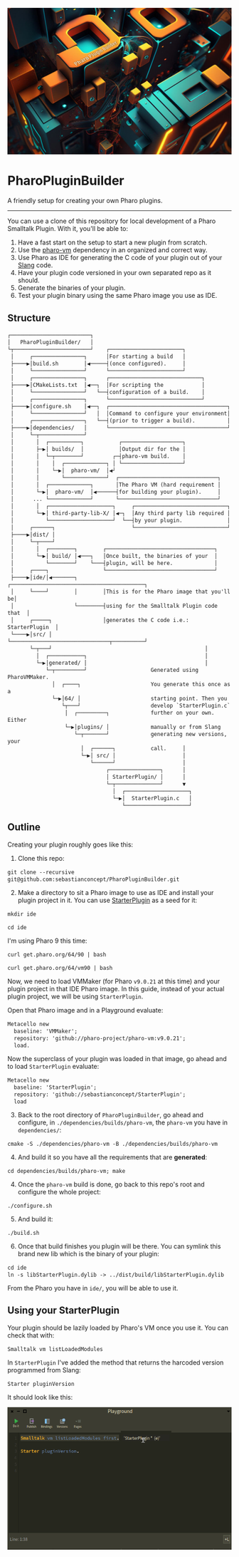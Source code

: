 ![PharoPluginBuilder](./header.jpg)

# PharoPluginBuilder
A friendly setup for creating your own Pharo plugins.
_____


You can use a clone of this repository for local development of a Pharo Smalltalk Plugin. With it, you'll be able to:
1. Have a fast start on the setup to start a new plugin from scratch.
2. Use the [pharo-vm](https://github.com/pharo-project/pharo-vm) dependency in an organized and correct way.
3. Use Pharo as IDE for generating the C code of your plugin out of your [Slang](https://github.com/pharo-open-documentation/pharo-wiki/blob/master/General/Glossary.md#slang) code.
4. Have your plugin code versioned in your own separated repo as it should.
5. Generate the binaries of your plugin.
6. Test your plugin binary using the same Pharo image you use as IDE.

## Structure

```
┌─────────────────────────┐                                               
│   PharoPluginBuilder/   │                                               
└┬────────────────────────┘    ┌───────────────────────┐                  
 │     ┌────────────────┐      │For starting a build   │                  
 ├────▶│build.sh        │◀─────┤(once configured).     │                  
 │     └────────────────┘      └───────────────────────┘                  
 │     ┌────────────────┐      ┌─────────────────────────────┐            
 ├────▶│CMakeLists.txt  │◀──┐  │For scripting the            │            
 │     └────────────────┘   └──┤configuration of a build.    │            
 │     ┌────────────────┐      └─────────────────────────────┘            
 ├────▶│configure.sh    │◀──┐  ┌─────────────────────────────────────┐    
 │     └────────────────┘   │  │Command to configure your environment│    
 │     ┌────────────────┐   └──┤(prior to trigger a build).          │    
 ├────▶│dependencies/   │      └─────────────────────────────────────┘    
 │     └─┬──────────────┘                                                 
 │       │  ┌──────────┐           ┌───────────────────┐                  
 │       ├─▶│ builds/  │           │Output dir for the │                  
 │       │  └─┬────────┘         ┌─┤pharo-vm build.    │                  
 │       │    │  ┌─────────────┐ │ └───────────────────┘                  
 │       │    └─▶│  pharo-vm/  │◀┘                                        
 │       │       └─────────────┘  ┌───────────────────────────────┐       
 │       │  ┌─────────────┐       │The Pharo VM (hard requirement │       
 │       └─▶│  pharo-vm/  │◀──────┤for building your plugin).     │       
 │      ... └─────────────┘       └───────────────────────────────┘       
 │       │  ┌────────────────────┐     ┌─────────────────────────────┐    
 │       └─▶│ third-party-lib-X/ │◀─┐  │Any third party lib required │    
 │          └────────────────────┘  └──┤by your plugin.              │    
 │     ┌──────┐                        └─────────────────────────────┘    
 ├────▶│dist/ │                                                           
 │     └─┬────┘                                                           
 │       │  ┌────────┐        ┌──────────────────────────────────┐        
 │       └─▶│ build/ │◀───┐   │Once built, the binaries of your  │        
 │          └────────┘    └───┤plugin, will be here.             │        
 │     ┌────┐                 └──────────────────────────────────┘        
 ├────▶│ide/│◀───────┐        ┌──────────────────────────────────────────┐
 │     └────┘        │        │This is for the Pharo image that you'll be│
 │                   └────────┤using for the Smalltalk Plugin code that  │
 │     ┌─────┐                │generates the C code i.e.: StarterPlugin  │
 └────▶│src/ │                └───────────────────────────────┬──────────┘
       └─┬───┘                                                │           
         │  ┌───────────┐                                     │           
         └─▶│generated/ │                                     │           
            └─┬─────────┘                    Generated using PharoVMMaker.
              │  ┌────┐                      You generate this once as a  
              └─▶│64/ │                      starting point. Then you     
                 └┬───┘                      develop `StarterPlugin.c`    
                  │  ┌─────────┐             further on your own. Either  
                  └─▶│plugins/ │             manually or from Slang       
                     └─┬───────┘             generating new versions, your
                       │  ┌──────┐           call.     │                  
                       └─▶│ src/ │                     │                  
                          └──────┘                     │                  
                               ┌────────────────┐      │                  
                               │ StarterPlugin/ │      │                  
                               └─┬──────────────┘      ▼                  
                                 │  ┌────────────────────┐                
                                 └─▶│  StarterPlugin.c   │                
                                    └────────────────────┘                
```

## Outline
Creating your plugin roughly goes like this:
1. Clone this repo:
```
git clone --recursive git@github.com:sebastianconcept/PharoPluginBuilder.git
```
   
2. Make a directory to sit a Pharo image to use as IDE and install your plugin project in it. You can use [StarterPlugin](https://github.com/sebastianconcept/StarterPlugin) as a seed for it:

```
mkdir ide
```
```
cd ide
```
I'm using Pharo 9 this time:
```
curl get.pharo.org/64/90 | bash
```
```
curl get.pharo.org/64/vm90 | bash
```
Now, we need to load VMMaker (for Pharo `v9.0.21` at this time) and your plugin project in that IDE Pharo image. In this guide, instead of your actual plugin project, we will be using `StarterPlugin`.

Open that Pharo image and in a Playground evaluate:

```smalltalk
Metacello new
  baseline: 'VMMaker';
  repository: 'github://pharo-project/pharo-vm:v9.0.21';
  load.
```

Now the superclass of your plugin was loaded in that image, go ahead and to load `StarterPlugin` evaluate:

```smalltalk
Metacello new
  baseline: 'StarterPlugin';
  repository: 'github://sebastianconcept/StarterPlugin';
  load
```

3. Back to the root directory of `PharoPluginBuilder`, go ahead and configure, in `./dependencies/builds/pharo-vm`, the `pharo-vm` you have in `dependencies/`:
```
cmake -S ./dependencies/pharo-vm -B ./dependencies/builds/pharo-vm
```
4. And build it so you have all the requirements that are **generated**:
```
cd dependencies/builds/pharo-vm; make
```
4. Once the `pharo-vm` build is done, go back to this repo's root and configure the whole project:
```
./configure.sh
```
5. And build it:
```
./build.sh
```
6. Once that build finishes you plugin will be there. You can symlink this brand new lib which is the binary of your plugin:
```
cd ide
ln -s libStarterPlugin.dylib -> ../dist/build/libStarterPlugin.dylib
```
From the Pharo you have in `ide/`, you will be able to use it.
## Using your StarterPlugin

Your plugin should be lazily loaded by Pharo's VM once you use it.  You can check that with:
```
Smalltalk vm listLoadedModules
```
In `StarterPlugin` I've added the method that returns the harcoded version programmed from Slang:
```
Starter pluginVersion
```
It should look like this:

![Testing your StarterPlugin](./testingStarterPlugin.gif)